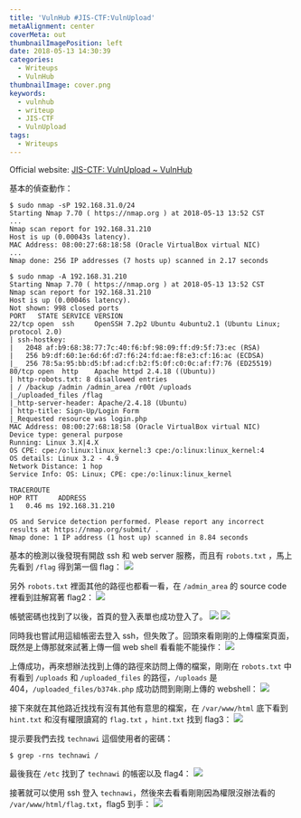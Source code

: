 ```yaml
---
title: 'VulnHub #JIS-CTF:VulnUpload'
metaAlignment: center
coverMeta: out
thumbnailImagePosition: left
date: 2018-05-13 14:30:39
categories:
  - Writeups
  - VulnHub
thumbnailImage: cover.png
keywords:
  - vulnhub
  - writeup
  - JIS-CTF
  - VulnUpload
tags:
  - Writeups
---
```


Official website: [JIS-CTF: VulnUpload ~ VulnHub](https://www.vulnhub.com/entry/jis-ctf-vulnupload,228/)

<!-- more -->

基本的偵查動作：

```
$ sudo nmap -sP 192.168.31.0/24
Starting Nmap 7.70 ( https://nmap.org ) at 2018-05-13 13:52 CST
...
Nmap scan report for 192.168.31.210
Host is up (0.00043s latency).
MAC Address: 08:00:27:68:18:58 (Oracle VirtualBox virtual NIC)
...
Nmap done: 256 IP addresses (7 hosts up) scanned in 2.17 seconds

$ sudo nmap -A 192.168.31.210
Starting Nmap 7.70 ( https://nmap.org ) at 2018-05-13 13:52 CST
Nmap scan report for 192.168.31.210
Host is up (0.00046s latency).
Not shown: 998 closed ports
PORT   STATE SERVICE VERSION
22/tcp open  ssh     OpenSSH 7.2p2 Ubuntu 4ubuntu2.1 (Ubuntu Linux; protocol 2.0)
| ssh-hostkey:
|   2048 af:b9:68:38:77:7c:40:f6:bf:98:09:ff:d9:5f:73:ec (RSA)
|   256 b9:df:60:1e:6d:6f:d7:f6:24:fd:ae:f8:e3:cf:16:ac (ECDSA)
|_  256 78:5a:95:bb:d5:bf:ad:cf:b2:f5:0f:c0:0c:af:f7:76 (ED25519)
80/tcp open  http    Apache httpd 2.4.18 ((Ubuntu))
| http-robots.txt: 8 disallowed entries
| / /backup /admin /admin_area /r00t /uploads
|_/uploaded_files /flag
|_http-server-header: Apache/2.4.18 (Ubuntu)
| http-title: Sign-Up/Login Form
|_Requested resource was login.php
MAC Address: 08:00:27:68:18:58 (Oracle VirtualBox virtual NIC)
Device type: general purpose
Running: Linux 3.X|4.X
OS CPE: cpe:/o:linux:linux_kernel:3 cpe:/o:linux:linux_kernel:4
OS details: Linux 3.2 - 4.9
Network Distance: 1 hop
Service Info: OS: Linux; CPE: cpe:/o:linux:linux_kernel

TRACEROUTE
HOP RTT     ADDRESS
1   0.46 ms 192.168.31.210

OS and Service detection performed. Please report any incorrect results at https://nmap.org/submit/ .
Nmap done: 1 IP address (1 host up) scanned in 8.84 seconds
```

基本的檢測以後發現有開啟 ssh 和 web server 服務，而且有 `robots.txt` ，馬上先看到 `/flag` 得到第一個 flag：
![](Screen%20Shot%202018-05-13%20at%201.57.45%20PM.png)

另外 `robots.txt` 裡面其他的路徑也都看一看，在 `/admin_area` 的 source code 裡看到註解寫著 flag2：
![](Screen%20Shot%202018-05-13%20at%201.59.46%20PM.png)

帳號密碼也找到了以後，首頁的登入表單也成功登入了。
![](Screen%20Shot%202018-05-13%20at%202.01.25%20PM.png)
![](Screen%20Shot%202018-05-13%20at%202.01.34%20PM.png)

同時我也嘗試用這組帳密去登入 ssh，但失敗了。回頭來看剛剛的上傳檔案頁面，既然是上傳那就來試著上傳一個 web shell 看看能不能操作：
![](Screen%20Shot%202018-05-13%20at%202.10.19%20PM.png)

上傳成功，再來想辦法找到上傳的路徑來訪問上傳的檔案，剛剛在 `robots.txt` 中有看到 `/uploads` 和 `/uploaded_files` 的路徑，`/uploads` 是 404，`/uploaded_files/b374k.php` 成功訪問到剛剛上傳的 webshell：
![](Screen%20Shot%202018-05-13%20at%202.14.09%20PM.png)

接下來就在其他路近找找有沒有其他有意思的檔案，在 `/var/www/html` 底下看到 `hint.txt` 和沒有權限讀寫的 `flag.txt` ，`hint.txt` 找到 flag3：
![](Screen%20Shot%202018-05-13%20at%202.16.36%20PM.png)

提示要我們去找 `technawi` 這個使用者的密碼：

```
$ grep -rns technawi /
```

最後我在 `/etc` 找到了 `technawi` 的帳密以及 flag4：
![](Screen%20Shot%202018-05-13%20at%202.24.41%20PM.png)

接著就可以使用 ssh 登入 `technawi`，然後來去看看剛剛因為權限沒辦法看的 `/var/www/html/flag.txt`，flag5 到手：
![](Screen%20Shot%202018-05-13%20at%202.28.31%20PM.png)
